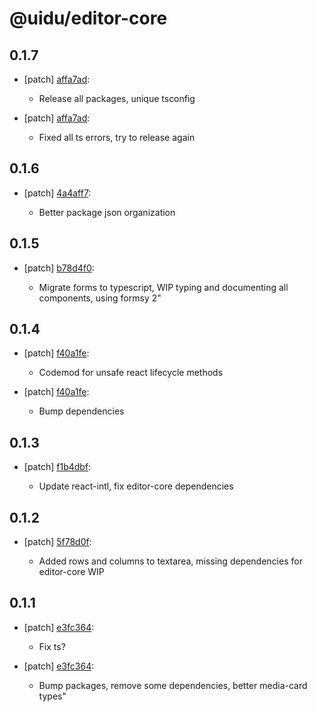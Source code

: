 # @uidu/editor-core

## 0.1.7
- [patch] [affa7ad](https://github.org/uidu-org/guidu/commits/affa7ad):

  - Release all packages, unique tsconfig
- [patch] [affa7ad](https://github.org/uidu-org/guidu/commits/affa7ad):

  - Fixed all ts errors, try to release again

## 0.1.6
- [patch] [4a4aff7](https://github.org/uidu-org/guidu/commits/4a4aff7):

  - Better package json organization

## 0.1.5
- [patch] [b78d4f0](https://github.org/uidu-org/guidu/commits/b78d4f0):

  - Migrate forms to typescript, WIP typing and documenting all components, using formsy 2"

## 0.1.4
- [patch] [f40a1fe](https://github.org/uidu-org/guidu/commits/f40a1fe):

  - Codemod for unsafe react lifecycle methods
- [patch] [f40a1fe](https://github.org/uidu-org/guidu/commits/f40a1fe):

  - Bump dependencies

## 0.1.3
- [patch] [f1b4dbf](https://github.org/uidu-org/guidu/commits/f1b4dbf):

  - Update react-intl, fix editor-core dependencies

## 0.1.2
- [patch] [5f78d0f](https://github.org/uidu-org/guidu/commits/5f78d0f):

  - Added rows and columns to textarea, missing dependencies for editor-core WIP

## 0.1.1
- [patch] [e3fc364](https://github.org/uidu-org/guidu/commits/e3fc364):

  - Fix ts?
- [patch] [e3fc364](https://github.org/uidu-org/guidu/commits/e3fc364):

  - Bump packages, remove some dependencies, better media-card types"
